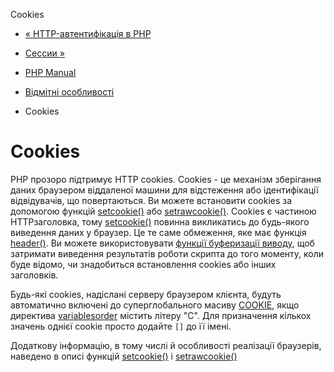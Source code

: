 Cookies

-   [« HTTP-автентифікація в PHP](features.http-auth.html)
    
-   [Сессии »](features.sessions.md)
    
-   [PHP Manual](index.md)
    
-   [Відмітні особливості](features.md)
    
-   Cookies
    

# Cookies

PHP прозоро підтримує HTTP cookies. Cookies - це механізм зберігання даних браузером віддаленої машини для відстеження або ідентифікації відвідувачів, що повертаються. Ви можете встановити cookies за допомогою функцій [setcookie()](function.setcookie.md) або [setrawcookie()](function.setrawcookie.md). Cookies є частиною HTTPзаголовка, тому [setcookie()](function.setcookie.md) повинна викликатись до будь-якого виведення даних у браузер. Це те саме обмеження, яке має функція [header()](function.header.md). Ви можете використовувати [функції буферизації виводу](ref.outcontrol.md), щоб затримати виведення результатів роботи скрипта до того моменту, коли буде відомо, чи знадобиться встановлення cookies або інших заголовків.

Будь-які cookies, надіслані серверу браузером клієнта, будуть автоматично включені до суперглобального масиву [COOKIE](reserved.variables.cookies.md), якщо директива [variablesorder](ini.core.html#ini.variables-order) містить літеру "C". Для призначення кількох значень однієї cookie просто додайте `[]` до її імені.

Додаткову інформацію, в тому числі й особливості реалізації браузерів, наведено в описі функцій [setcookie()](function.setcookie.md) і [setrawcookie()](function.setrawcookie.md)